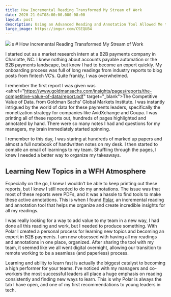 ```yaml
---
title: How Incremental Reading Transformed My Stream of Work
date: 2020-21-04T08:00:00.000-08:00
layout: post
description: Using an Advanced Reading and Annotation Tool Allowed Me to Transition from Onboarding to Industry Expert in Weeks
large_image: https://imgur.com/CSEQUB4
---
```


<img class="img-fluid" src="https://imgur.com/CSEQUB4">
s
# How Incremental Reading Transformed My Stream of Work

I started out as a market research intern at a B2B payments company in Charlotte, NC. I knew nothing about accounts payable automation or the B2B payments landscape, but knew I had to become an expert quickly. My onboarding process was full of long readings from industry reports to blog posts from fintech VC’s. Quite frankly, I was overwhelmed. 

I remember the first report I was given was <ahref="https://www.goldmansachs.com/insights/pages/reports/the-competitive-value-of-data/report.pdf" target="_blank">The Competitive Value of Data</a>. from Goldman Sachs’ Global Markets Institute. 
I was instantly intrigued by the world of data for these payments leaders, specifically the monetization strategy for companies like AvidXchange and Coupa. I was printing all of these reports out, hundreds of pages highlighted and annotated by hand. There were so many notes I had and questions for my managers, my brain immediately started spinning. 

I remember to this day, I was staring at hundreds of marked up papers and almost a full notebook of handwritten notes on my desk. I then started to compile an email of learnings to my team. Shuffling through the pages, I knew I needed a better way to organize my takeaways. 

## Learning New Topics in a WFH Atmosphere

Especially on the go, I knew I wouldn’t be able to keep printing out these reports, but I knew I still needed to do my annotations. The issue was that most of these reports were PDFs, and it was a hassle to find tools to make these active annotations. This is when I found <a href="https://getpolarized.io" target="_blank">Polar</a>, an incremental reading and annotation tool that helps me organize and create incredible insights for all my readings. 

I was really looking for a way to add value to my team in a new way, I had done all this reading and work, but I needed to produce something. With Polar I created a personal process for learning new topics and becoming an expert in B2B payments. I am now obsessed with having all my readings and annotations in one place, organized. After sharing the tool with my team, it seemed like we all went digital overnight, allowing our transition to remote working to be a seamless (and paperless) process. 

Learning and ability to learn fast is actually the biggest catalyst to becoming a high performer for your teams. I’ve noticed with my managers and co-workers the most successful leaders all place a huge emphasis on reading consistently and finding new ways to learn. This is why Polar is always the tab I have open, and one of my first recommendations to young leaders in tech.
